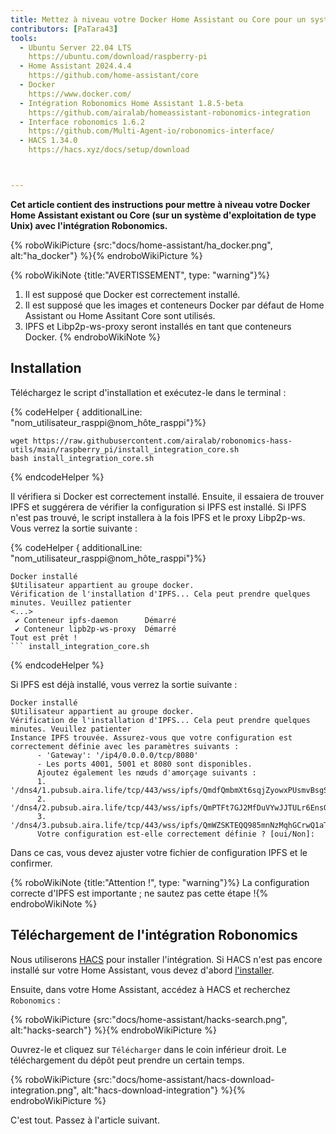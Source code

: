 ```yaml
---
title: Mettez à niveau votre Docker Home Assistant ou Core pour un système d'exploitation de type Unix
contributors: [PaTara43]
tools:
  - Ubuntu Server 22.04 LTS
    https://ubuntu.com/download/raspberry-pi
  - Home Assistant 2024.4.4
    https://github.com/home-assistant/core
  - Docker
    https://www.docker.com/
  - Intégration Robonomics Home Assistant 1.8.5-beta
    https://github.com/airalab/homeassistant-robonomics-integration
  - Interface robonomics 1.6.2
    https://github.com/Multi-Agent-io/robonomics-interface/
  - HACS 1.34.0
    https://hacs.xyz/docs/setup/download



---
```


**Cet article contient des instructions pour mettre à niveau votre Docker Home Assistant existant ou Core (sur un système d'exploitation de type Unix) avec l'intégration Robonomics.**

{% roboWikiPicture {src:"docs/home-assistant/ha_docker.png", alt:"ha_docker"} %}{% endroboWikiPicture %}

{% roboWikiNote {title:"AVERTISSEMENT", type: "warning"}%}
  1. Il est supposé que Docker est correctement installé.
  2. Il est supposé que les images et conteneurs Docker par défaut de Home Assistant ou Home Assitant Core sont utilisés.
  3. IPFS et Libp2p-ws-proxy seront installés en tant que conteneurs Docker.
{% endroboWikiNote %}


## Installation

Téléchargez le script d'installation et exécutez-le dans le terminal :

{% codeHelper { additionalLine: "nom_utilisateur_rasppi@nom_hôte_rasppi"}%}

```shell
wget https://raw.githubusercontent.com/airalab/robonomics-hass-utils/main/raspberry_pi/install_integration_core.sh
bash install_integration_core.sh
```

{% endcodeHelper %}

Il vérifiera si Docker est correctement installé. Ensuite, il essaiera de trouver IPFS et suggérera de vérifier la configuration si IPFS est installé. Si IPFS n'est pas trouvé, le script installera à la fois IPFS et le proxy Libp2p-ws. Vous verrez la sortie suivante :

{% codeHelper { additionalLine: "nom_utilisateur_rasppi@nom_hôte_rasppi"}%}

```shell
Docker installé
$Utilisateur appartient au groupe docker.
Vérification de l'installation d'IPFS... Cela peut prendre quelques minutes. Veuillez patienter
<...>
 ✔ Conteneur ipfs-daemon      Démarré
 ✔ Conteneur lipb2p-ws-proxy  Démarré
Tout est prêt !
``` install_integration_core.sh
```

{% endcodeHelper %}

Si IPFS est déjà installé, vous verrez la sortie suivante :
```shell
Docker installé
$Utilisateur appartient au groupe docker.
Vérification de l'installation d'IPFS... Cela peut prendre quelques minutes. Veuillez patienter
Instance IPFS trouvée. Assurez-vous que votre configuration est correctement définie avec les paramètres suivants :
      - 'Gateway': '/ip4/0.0.0.0/tcp/8080'
      - Les ports 4001, 5001 et 8080 sont disponibles.
      Ajoutez également les nœuds d'amorçage suivants :
      1. '/dns4/1.pubsub.aira.life/tcp/443/wss/ipfs/QmdfQmbmXt6sqjZyowxPUsmvBsgSGQjm4VXrV7WGy62dv8'
      2. '/dns4/2.pubsub.aira.life/tcp/443/wss/ipfs/QmPTFt7GJ2MfDuVYwJJTULr6EnsQtGVp8ahYn9NSyoxmd9'
      3. '/dns4/3.pubsub.aira.life/tcp/443/wss/ipfs/QmWZSKTEQQ985mnNzMqhGCrwQ1aTA6sxVsorsycQz9cQrw'
      Votre configuration est-elle correctement définie ? [oui/Non]:

```
Dans ce cas, vous devez ajuster votre fichier de configuration IPFS et le confirmer.

{% roboWikiNote {title:"Attention !", type: "warning"}%} La configuration correcte d'IPFS est importante ; ne sautez pas cette étape !{% endroboWikiNote %}

## Téléchargement de l'intégration Robonomics

Nous utiliserons [HACS](https://hacs.xyz/) pour installer l'intégration. Si HACS n'est pas encore installé sur votre Home Assistant, vous devez d'abord [l'installer](https://hacs.xyz/docs/setup/download/).

Ensuite, dans votre Home Assistant, accédez à HACS et recherchez `Robonomics` :

{% roboWikiPicture {src:"docs/home-assistant/hacks-search.png", alt:"hacks-search"} %}{% endroboWikiPicture %}

Ouvrez-le et cliquez sur `Télécharger` dans le coin inférieur droit. Le téléchargement du dépôt peut prendre un certain temps.

{% roboWikiPicture {src:"docs/home-assistant/hacs-download-integration.png", alt:"hacs-download-integration"} %}{% endroboWikiPicture %}

C'est tout. Passez à l'article suivant.